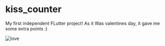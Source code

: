 # kiss_counter

My first independent FLutter project!
As it Was valentines day, it gave me some extra points :)

![love](https://user-images.githubusercontent.com/60883168/107886178-8c541000-6efe-11eb-9c76-45830b5855eb.gif)

